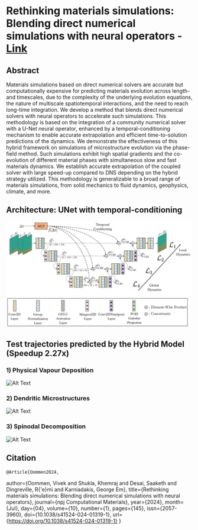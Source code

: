 # Rethinking materials simulations: Blending direct numerical simulations with neural operators - [Link](https://arxiv.org/abs/2312.05410)

## Abstract
Materials simulations based on direct numerical solvers are accurate but computationally expensive for predicting materials evolution across length- and timescales, due to the complexity of the underlying evolution equations, the nature of multiscale spatiotemporal interactions, and the need to reach long-time integration. We develop a method that blends direct numerical solvers with neural operators to accelerate such simulations. This methodology is based on the integration of a community numerical solver with a U-Net neural operator, enhanced by a temporal-conditioning mechanism to enable accurate extrapolation and efficient time-to-solution predictions of the dynamics. We demonstrate the effectiveness of this hybrid framework on simulations of microstructure evolution via the phase-field method. Such simulations exhibit high spatial gradients and the co-evolution of different material phases with simultaneous slow and fast materials dynamics. We establish accurate extrapolation of the coupled solver with large speed-up compared to DNS depending on the hybrid strategy utilized. This methodology is generalizable to a broad range of materials simulations, from solid mechanics to fluid dynamics, geophysics, climate, and more.

## Architecture: UNet with temporal-conditioning
![Alt text](images/unet_architecture.png)
## Test trajectories predicted by the Hybrid Model (Speedup 2.27x)
### 1) Physical Vapour Deposition
![Alt Text](images/1_pvd.gif)
### 2) Dendritic Microstructures
![Alt Text](images/2_dendrite.gif)
### 3) Spinodal Decomposition
![Alt Text](images/3_spd.gif)

## Citation

    @Article{Oommen2024,
author={Oommen, Vivek
and Shukla, Khemraj
and Desai, Saaketh
and Dingreville, R{\'e}mi
and Karniadakis, George Em},
title={Rethinking materials simulations: Blending direct numerical simulations with neural operators},
journal={npj Computational Materials},
year={2024},
month={Jul},
day={04},
volume={10},
number={1},
pages={145},
issn={2057-3960},
doi={10.1038/s41524-024-01319-1},
url={https://doi.org/10.1038/s41524-024-01319-1}
}


